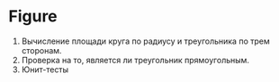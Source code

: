 # Figure

1. Вычисление площади круга по радиусу и треугольника по трем сторонам.
2. Проверка на то, является ли треугольник прямоугольным.
3. Юнит-тесты
